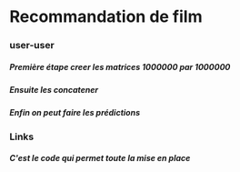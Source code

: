 # Recommandation de film

### user-user
##### Première étape creer les matrices 1000000 par 1000000
##### Ensuite les concatener
##### Enfin on peut faire les prédictions

### Links
##### C'est le code qui permet toute la mise en place
